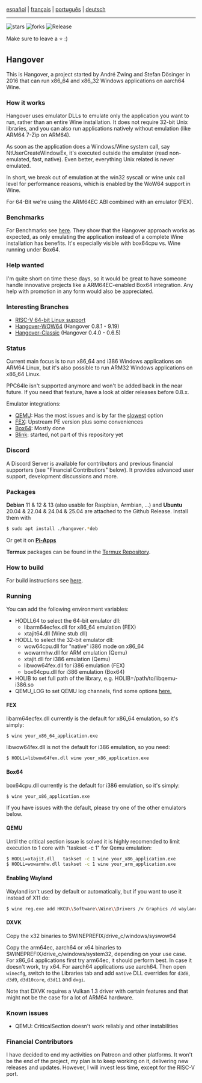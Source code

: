 [español](https://github-com.translate.goog/AndreRH/hangover/blob/master/README.md?_x_tr_sl=en&_x_tr_tl=es) | [français](https://github-com.translate.goog/AndreRH/hangover/blob/master/README.md?_x_tr_sl=en&_x_tr_tl=fr) | [português](https://github-com.translate.goog/AndreRH/hangover/blob/master/README.md?_x_tr_sl=en&_x_tr_tl=pt) | [deutsch](https://github-com.translate.goog/AndreRH/hangover/blob/master/README.md?_x_tr_sl=en&_x_tr_tl=de)

---

![stars](https://img.shields.io/github/stars/AndreRH/hangover?style=flat-square)
![forks](https://img.shields.io/github/forks/AndreRH/hangover?style=flat-square)
![Release](https://img.shields.io/github/v/release/AndreRH/hangover?style=flat-square)

Make sure to leave a :star: :)

## Hangover
This is Hangover, a project started by André Zwing and Stefan Dösinger in 2016 that can
run x86_64 and x86_32 Windows applications on aarch64 Wine.

### How it works
Hangover uses emulator DLLs to emulate only the application you want to run, rather than an entire Wine installation. It does not require 32-bit Unix libraries, and you can also run applications natively without emulation (like ARM64 7-Zip on ARM64).

As soon as the application does a Windows/Wine system call, say NtUserCreateWindowEx, it's executed outside the emulator (read non-emulated, fast, native). Even better, everything Unix related is never emulated.

In short, we break out of emulation at the win32 syscall or wine unix call level for performance reasons, which is enabled by the WoW64 support in Wine.

For 64-Bit we're using the ARM64EC ABI combined with an emulator (FEX).

### Benchmarks
For Benchmarks see [here](benchmarks/readme.md). They show that the Hangover approach works as expected, as only emulating the application instead of a complete Wine installation has benefits. It's especially visible with box64cpu vs. Wine running under Box64.

### Help wanted
I'm quite short on time these days, so it would be great to have someone handle innovative projects like a ARM64EC-enabled Box64 integration. Any help with promotion in any form would also be appreciated.

### Interesting Branches

* [RISC-V 64-bit Linux support](https://github.com/AndreRH/hangover/tree/riscv64)
* [Hangover-WOW64](https://github.com/AndreRH/hangover/tree/wow) (Hangover 0.8.1 - 9.19)
* [Hangover-Classic](https://github.com/AndreRH/hangover/tree/hangover-classic) (Hangover 0.4.0 - 0.6.5)

### Status
Current main focus is to run x86_64 and i386 Windows applications on ARM64 Linux, but it's also possible to run ARM32 Windows applications on x86_64 Linux.

PPC64le isn't supported anymore and won't be added back in the near future.
If you need that feature, have a look at older releases before 0.8.x.

Emulator integrations:

- [QEMU](https://gitlab.com/qemu-project/qemu): Has the most issues and is by far the [slowest](https://github.com/AndreRH/hangover/tree/master/benchmarks) option
- [FEX](https://github.com/FEX-Emu/FEX): Upstream PE version plus some conveniences
- [Box64](https://github.com/ptitSeb/box64/): Mostly done
- [Blink](https://github.com/jart/blink): started, not part of this repository yet

### Discord
A Discord Server is available for contributors and previous financial supporters (see "Financial Contributiors" below).
It provides advanced user support, development discussions and more.

### Packages
__Debian__ 11 & 12 & 13 (also usable for Raspbian, Armbian, ...) and __Ubuntu__ 20.04 & 22.04 & 24.04 & 25.04 are attached to the Github Release.
Install them with
```bash
$ sudo apt install ./hangover.*deb
```

Or get it on [__Pi-Apps__](https://github.com/Botspot/pi-apps/)

__Termux__ packages can be found in the [Termux Repository](https://github.com/termux/termux-packages/tree/master/x11-packages/hangover-wine).

### How to build
For build instructions see [here](docs/COMPILE.md).

### Running
You can add the following environment variables:

* HODLL64 to select the 64-bit emulator dll:
    * libarm64ecfex.dll for x86_64 emulation (FEX)
    * xtajit64.dll (Wine stub dll)
* HODLL to select the 32-bit emulator dll:
    * wow64cpu.dll for "native" i386 mode on x86_64
    * wowarmhw.dll for ARM emulation (Qemu)
    * xtajit.dll for i386 emulation (Qemu)
    * libwow64fex.dll for i386 emulation (FEX)
    * box64cpu.dll for i386 emulation (Box64)
* HOLIB to set full path of the library, e.g. HOLIB=/path/to/libqemu-i386.so
* QEMU_LOG to set QEMU log channels, find some options [here.](https://github.com/AndreRH/qemu/blob/v5.2.0/util/log.c#L297)

#### FEX
libarm64ecfex.dll currently is the default for x86_64 emulation, so it's simply:

```bash
$ wine your_x86_64_application.exe
```

libwow64fex.dll is not the default for i386 emulation, so you need:

```bash
$ HODLL=libwow64fex.dll wine your_x86_application.exe
```

#### Box64
box64cpu.dll currently is the default for i386 emulation, so it's simply:

```bash
$ wine your_x86_application.exe
```

If you have issues with the default, please try one of the other emulators below.

#### QEMU
Until the critical section issue is solved it is highly recomended to limit execution to 1 core with
"taskset -c 1" for Qemu emulation:

```bash
$ HODLL=xtajit.dll   taskset -c 1 wine your_x86_application.exe
$ HODLL=wowarmhw.dll taskset -c 1 wine your_arm_application.exe
```

#### Enabling Wayland
Wayland isn't used by default or automatically, but if you want to use it instead of X11 do:

```bash
$ wine reg.exe add HKCU\\Software\\Wine\\Drivers /v Graphics /d wayland,x11
```

#### DXVK
Copy the x32 binaries to $WINEPREFIX/drive_c/windows/syswow64

Copy the arm64ec, aarch64 or x64 binaries to $WINEPREFIX/drive_c/windows/system32, depending on your use case.
For x86_64 applications first try arm64ec, it should perform best. In case it doesn't work, try x64. For aarch64 applications use aarch64.
Then open `winecfg`, switch to the Libraries tab and add `native` DLL overrides for `d3d8`, `d3d9`, `d3d10core`, `d3d11` and `dxgi`.

Note that DXVK requires a Vulkan 1.3 driver with certain features and that might not be the case for a lot of ARM64 hardware.

### Known issues

* QEMU: CriticalSection doesn't work reliably and other instabilities

### Financial Contributors

I have decided to end my activities on Patreon and other platforms.
It won't be the end of the project, my plan is to keep working on it,
delivering new releases and updates. However, I will invest less time,
except for the RISC-V port.
